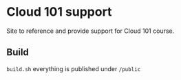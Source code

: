 # Cloud 101 support

Site to reference and provide support for Cloud 101 course.


## Build

`build.sh` everything is published under `/public`